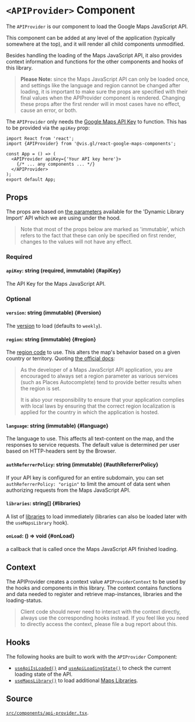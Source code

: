 # `<APIProvider>` Component

The `APIProvider` is our component to load the Google Maps JavaScript API.

This component can be added at any level of the application (typically somewhere
at the top), and it will render all child components unmodified. 

Besides handling the loading of the Maps JavaScript API, it also provides context
information and functions for the other components and hooks of this library.

> **Please Note:** since the Maps JavaScript API can only be loaded once, and
> settings like the language and region cannot be changed after loading, it is
> important to make sure the props are specified with their final values when
> the APIProvider component is rendered. Changing these props after the first
> render will in most cases have no effect, cause an error, or both.

The `APIProvider` only needs the [Google Maps API Key][gmp-api-keys] to function.
This has to be provided via the `apiKey` prop:

```tsx title="app.jsx"
import React from 'react';
import {APIProvider} from '@vis.gl/react-google-maps-components';

const App = () => (
  <APIProvider apiKey={'Your API key here'}>
    {/* ... any components ... */}
  </APIProvider>
);
export default App;
```

## Props

The props are based on [the parameters][gmp-params] available for the
'Dynamic Library Import' API which we are using under the hood.

> Note that most of the props below are marked as 'immutable',
> which refers to the fact that these can only be specified on
> first render, changes to the values will not have any effect.

### Required

#### `apiKey`: string (required, immutable) {#apiKey}

The API Key for the Maps JavaScript API.

### Optional

#### `version`: string (immutable) {#version}

The [version][gmp-api-version] to load (defaults to `weekly`).

#### `region`: string (immutable) {#region}

The [region code][gmp-region] to use. This alters the map's behavior based on a
given country or territory. Quoting [the official docs][gmp-region]:

> As the developer of a Maps JavaScript API application, you are encouraged
> to always set a region parameter as various services (such as Places
> Autocomplete) tend to provide better results when the region is set.
>
> It is also your responsibility to ensure that your application complies with
> local laws by ensuring that the correct region localization is applied for the
> country in which the application is hosted.

#### `language`: string (immutable) {#language}

The language to use.
This affects all text-content on the map, and the responses to service requests.
The default value is determined per user based on HTTP-headers sent by the Browser.

#### `authReferrerPolicy`: string (immutable) {#authReferrerPolicy}

If your API key is configured for an entire subdomain,
you can set `authReferrerPolicy: "origin"` to limit the amount of data sent
when authorizing requests from the Maps JavaScript API.

#### `libraries`: string[] {#libraries}

A list of [libraries][gmp-libs] to load immediately
(libraries can also be loaded later with the `useMapsLibrary` hook).

#### `onLoad`: () => void {#onLoad}

a callback that is called once the Maps JavaScript
API finished loading.

## Context

The APIProvider creates a context value `APIProviderContext` to be used by
the hooks and components in this library.
The context contains functions and data needed to register and retrieve
map-instances, libraries and the loading-status.

> Client code should never need to interact with the context directly, always
> use the corresponding hooks instead.
> If you feel like you need to directly access the context, please file a
> bug report about this.

## Hooks

The following hooks are built to work with the `APIProvider` Component:

- [`useApiIsLoaded()`](../hooks/use-api-is-loaded.md) and [`useApiLoadingState()`](../hooks/use-api-loading-status.md) to check the current loading state of the API.
- [`useMapsLibrary()`](../hooks/use-maps-library.md) to load additional [Maps Libraries][gmp-libs].

## Source

[`src/components/api-provider.tsx`][api-provider-src].

[gmp-api-keys]: https://developers.google.com/maps/documentation/javascript/get-api-key
[gmp-params]: https://developers.google.com/maps/documentation/javascript/load-maps-js-api#required_parameters
[gmp-api-version]: https://developers.google.com/maps/documentation/javascript/versions
[gmp-libs]: https://developers.google.com/maps/documentation/javascript/libraries
[gmp-region]: https://developers.google.com/maps/documentation/javascript/localization#Region
[gmp-lang]: https://developers.google.com/maps/documentation/javascript/localization
[api-provider-src]: https://github.com/visgl/react-google-maps/blob/main/src/components/api-provider.tsx
